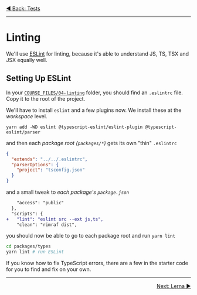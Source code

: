 <p align='left'>
 <a href="./03-tests.md">◀ Back: Tests</a>
</p>

---

# Linting

We'll use [ESLint](https://eslint.org/) for linting, because it's able
to understand JS, TS, TSX and JSX equally well.

## Setting Up ESLint

In your [`COURSE_FILES/04-linting`](../COURSE_FILES/04-linting) folder, you should find an `.eslintrc` file. Copy it to the root of the project.

We'll have to install `eslint` and a few plugins now. We install these at the _workspace_ level.

```
yarn add -WD eslint @typescript-eslint/eslint-plugin @typescript-eslint/parser
```

and then each _package root (`packages/*`)_ gets its own "thin" `.eslintrc`

```json
{
  "extends": "../../.eslintrc",
  "parserOptions": {
    "project": "tsconfig.json"
  }
}
```

and a small tweak to _each package's `package.json`_

```diff
    "access": "public"
  },
  "scripts": {
+   "lint": "eslint src --ext js,ts",
    "clean": "rimraf dist",
```

you should now be able to go to each package root and run `yarn lint`

```sh
cd packages/types
yarn lint # run ESLint
```

If you know how to fix TypeScript errors, there are a few in the starter code for you to find and fix on your own.

---

<p align='right'>
 <a href="./05-lerna.md">Next: Lerna ▶</a>
</p>
